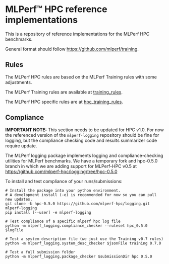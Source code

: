 # MLPerf™ HPC reference implementations

This is a repository of reference implementations for the MLPerf HPC benchmarks.

General format should follow https://github.com/mlperf/training.

## Rules

The MLPerf HPC rules are based on the MLPerf Training rules with
some adjustments.

The MLPerf Training rules are available at [training\_rules](https://github.com/mlcommons/training_policies/blob/master/training_rules.adoc).

The MLPerf HPC specific rules are at [hpc\_training\_rules](https://github.com/mlcommons/training_policies/blob/master/hpc_training_rules.adoc).

## Compliance

**IMPORTANT NOTE:** This section needs to be updated for HPC v1.0.
For now the referenced version of the `mlperf-logging` repository should be fine
for logging, but the compliance checking code and results summarizer code require
update.

The MLPerf logging package implements logging and compliance-checking utilities
for MLPerf benchmarks. We have a temporary fork and hpc-0.5.0 branch in which we
are adding support for MLPerf-HPC v0.5 at
https://github.com/mlperf-hpc/logging/tree/hpc-0.5.0

To install and test compliance of your runs/submissions:
```
# Install the package into your python environment.
# A development install (-e) is recommended for now so you can pull new updates.
git clone -b hpc-0.5.0 https://github.com/mlperf-hpc/logging.git mlperf-logging
pip install [--user] -e mlperf-logging

# Test compliance of a specific mlperf hpc log file
python -m mlperf_logging.compliance_checker --ruleset hpc_0.5.0 $logFile

# Test a system description file (we just use the Training v0.7 rules)
python -m mlperf_logging.system_desc_checker $jsonFile training 0.7.0

# Test a full submission folder
python -m mlperf_logging.package_checker $submissionDir hpc 0.5.0
```
